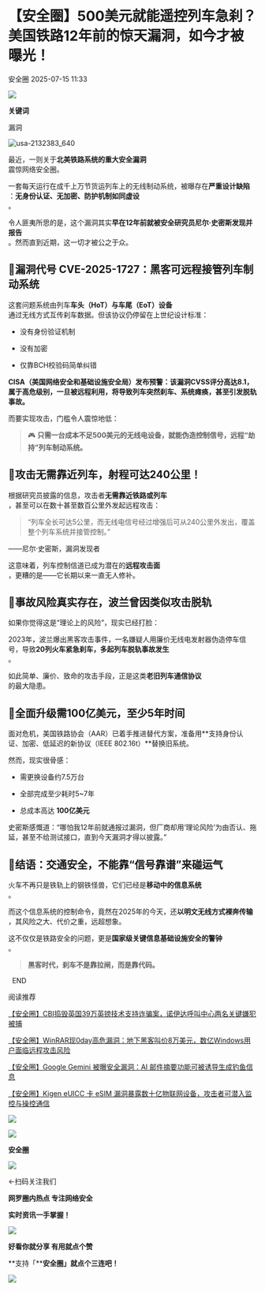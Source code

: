 #  【安全圈】500美元就能遥控列车急刹？美国铁路12年前的惊天漏洞，如今才被曝光！  
 安全圈   2025-07-15 11:33  
  
![](https://mmbiz.qpic.cn/sz_mmbiz_png/aBHpjnrGylgOvEXHviaXu1fO2nLov9bZ055v7s8F6w1DD1I0bx2h3zaOx0Mibd5CngBwwj2nTeEbupw7xpBsx27Q/640?wx_fmt=other&from=appmsg&tp=webp&wxfrom=5&wx_lazy=1&wx_co=1 "")  
  
  
**关键词**  
  
  
  
漏洞  
  
  
  
![usa-2132383_640](https://mmbiz.qpic.cn/sz_mmbiz_jpg/aBHpjnrGyljQk1ULYvB6tlADlg5Q2OokoaE4b6kVppNR6rrKNnXuLwjvq1UPe0ErYS8cOGTrF9dGrMZZf3xx7Q/640?wx_fmt=jpeg&from=appmsg "")  
  
最近，一则关于**北美铁路系统的重大安全漏洞**  
震惊网络安全圈。  
  
一套每天运行在成千上万节货运列车上的无线制动系统，被曝存在**严重设计缺陷**  
：**无身份认证、无加密、防护机制如同虚设**  
。  
  
令人匪夷所思的是，这个漏洞其实**早在12年前就被安全研究员尼尔·史密斯发现并报告**  
。然而直到近期，这一切才被公之于众。  
## 🎯漏洞代号 CVE-2025-1727：黑客可远程接管列车制动系统  
  
这套问题系统由列车**车头（HoT）与车尾（EoT）设备**  
通过无线方式互传刹车数据。但该协议仍停留在上世纪设计标准：  
- 没有身份验证机制  
  
- 没有加密  
  
- 仅靠BCH校验码简单纠错  
  
**CISA（美国网络安全和基础设施安全局）发布预警：该漏洞CVSS评分高达8.1，属于高危级别，一旦被远程利用，将导致列车突然刹车、系统瘫痪，甚至引发脱轨事故。**  
  
而要实现攻击，门槛令人震惊地低：  
> 🎮 **只需一台成本不足500美元的无线电设备，就能伪造控制信号，远程“劫持”列车制动系统。**  
  
## 🚄攻击无需靠近列车，射程可达240公里！  
  
根据研究员披露的信息，攻击者**无需靠近铁路或列车**  
，甚至可以在数十甚至数百公里外发起远程攻击：  
> “列车全长可达5公里，而无线电信号经过增强后可从240公里外发出，覆盖整个列车系统并接管控制。”  
  
  
——尼尔·史密斯，漏洞发现者  
  
这意味着，列车控制信道已成为潜在的**远程攻击面**  
，更糟的是——它长期以来一直无人修补。  
## 🧨事故风险真实存在，波兰曾因类似攻击脱轨  
  
如果你觉得这是“理论上的风险”，现实已经打脸：  
  
2023年，波兰爆出黑客攻击事件，一名嫌疑人用廉价无线电发射器伪造停车信号，导致**20列火车紧急刹车，多起列车脱轨事故发生**  
。  
  
如此简单、廉价、致命的攻击手段，正是这类**老旧列车通信协议**  
的最大隐患。  
## 💸全面升级需100亿美元，至少5年时间  
  
面对危机，美国铁路协会（AAR）已着手推进替代方案，准备用**支持身份认证、加密、低延迟的新协议（IEEE 802.16t）**替换旧系统。  
  
然而，现实很骨感：  
- 需更换设备约7.5万台  
  
- 全部完成至少耗时5~7年  
  
- 总成本高达 **100亿美元**  
  
史密斯感慨道：“哪怕我12年前就通报过漏洞，但厂商却用‘理论风险’为由否认、拖延，甚至不给测试接口，直到今天漏洞才得以披露。”  
## 🔐结语：交通安全，不能靠“信号靠谱”来碰运气  
  
火车不再只是铁轨上的钢铁怪兽，它们已经是**移动中的信息系统**  
。  
  
而这个信息系统的控制命令，竟然在2025年的今天，还**以明文无线方式裸奔传输**  
，其风险之大、代价之重，远超想象。  
  
这不仅仅是铁路安全的问题，更是**国家级关键信息基础设施安全的警钟**  
。  
> **黑客时代，刹车不是靠拉闸，而是靠代码。**  
  
  
  
  END    
  
  
阅读推荐  
  
  
[【安全圈】CBI捣毁英国39万英镑技术支持诈骗案，诺伊达呼叫中心两名关键嫌犯被捕](https://mp.weixin.qq.com/s?__biz=MzIzMzE4NDU1OQ==&mid=2652070655&idx=1&sn=ae7861bae93ecbc3e5655f5aff7584ee&scene=21#wechat_redirect)  
  
  
  
[【安全圈】WinRAR现0day高危漏洞：地下黑客叫价8万美元，数亿Windows用户面临远程攻击风险](https://mp.weixin.qq.com/s?__biz=MzIzMzE4NDU1OQ==&mid=2652070655&idx=2&sn=48c5a098c1fb64e52d12ffeb8309e9b1&scene=21#wechat_redirect)  
  
  
  
[【安全圈】Google Gemini 被曝安全漏洞：AI 邮件摘要功能可被诱导生成钓鱼信息](https://mp.weixin.qq.com/s?__biz=MzIzMzE4NDU1OQ==&mid=2652070655&idx=3&sn=7ccd92ac4dd522bb9216323ef93d3402&scene=21#wechat_redirect)  
  
  
  
[【安全圈】Kigen eUICC 卡 eSIM 漏洞暴露数十亿物联网设备，攻击者可潜入监控与操控通信](https://mp.weixin.qq.com/s?__biz=MzIzMzE4NDU1OQ==&mid=2652070655&idx=4&sn=376e25a95b8df163247e3bc4e44ec424&scene=21#wechat_redirect)  
  
  
  
  
![](https://mmbiz.qpic.cn/mmbiz_gif/aBHpjnrGylgeVsVlL5y1RPJfUdozNyCEft6M27yliapIdNjlcdMaZ4UR4XxnQprGlCg8NH2Hz5Oib5aPIOiaqUicDQ/640?wx_fmt=gif "")  
  
  
  
![](https://mmbiz.qpic.cn/mmbiz_png/aBHpjnrGylgeVsVlL5y1RPJfUdozNyCEDQIyPYpjfp0XDaaKjeaU6YdFae1iagIvFmFb4djeiahnUy2jBnxkMbaw/640?wx_fmt=png "")  
  
**安全圈**  
  
![](https://mmbiz.qpic.cn/mmbiz_gif/aBHpjnrGylgeVsVlL5y1RPJfUdozNyCEft6M27yliapIdNjlcdMaZ4UR4XxnQprGlCg8NH2Hz5Oib5aPIOiaqUicDQ/640?wx_fmt=gif "")  
  
  
←扫码关注我们  
  
**网罗圈内热点 专注网络安全**  
  
**实时资讯一手掌握！**  
  
  
![](https://mmbiz.qpic.cn/mmbiz_gif/aBHpjnrGylgeVsVlL5y1RPJfUdozNyCE3vpzhuku5s1qibibQjHnY68iciaIGB4zYw1Zbl05GQ3H4hadeLdBpQ9wEA/640?wx_fmt=gif "")  
  
**好看你就分享 有用就点个赞**  
  
**支持「****安全圈」就点个三连吧！**  
  
![](https://mmbiz.qpic.cn/mmbiz_gif/aBHpjnrGylgeVsVlL5y1RPJfUdozNyCE3vpzhuku5s1qibibQjHnY68iciaIGB4zYw1Zbl05GQ3H4hadeLdBpQ9wEA/640?wx_fmt=gif "")  
  
  
